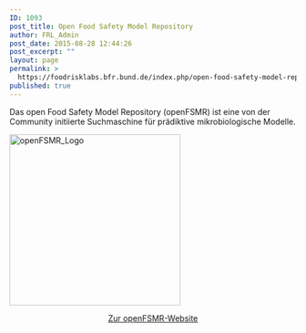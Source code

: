 ```yaml
---
ID: 1093
post_title: Open Food Safety Model Repository
author: FRL_Admin
post_date: 2015-08-28 12:44:26
post_excerpt: ""
layout: page
permalink: >
  https://foodrisklabs.bfr.bund.de/index.php/open-food-safety-model-repository/
published: true
---
```

Das open Food Safety Model Repository (openFSMR) ist eine von der Community initiierte Suchmaschine für prädiktive mikrobiologische Modelle.

<a href="https://sites.google.com/site/openfsmr/" target="_blank"><img class="aligncenter wp-image-1258 size-full" src="https://foodrisklabs.bfr.bund.de/wp-content/uploads/2015/02/openFSMR_Logo.png" alt="openFSMR_Logo" width="300" height="300" /></a>
<p style="text-align: center;"><a href="https://sites.google.com/site/openfsmr/" target="_blank">Zur openFSMR-Website</a></p>